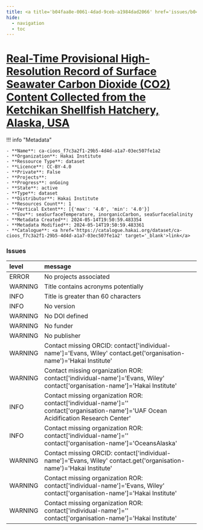 ```yaml
---
title: <a title='b04faa8e-0061-4dad-9ceb-a1984dad2066' href='issues/b04faa8e-0061-4dad-9ceb-a1984dad2066/' target='_blank'>Real-Time Provisional High-Resolution Record of Surface Seawater Carbon Dioxide (CO2) Content Collected from the Ketchikan Shellfish Hatchery, Alaska, USA</a>
hide:
  - navigation
  - toc
---
```


# <a title='b04faa8e-0061-4dad-9ceb-a1984dad2066' href='issues/b04faa8e-0061-4dad-9ceb-a1984dad2066/' target='_blank'>Real-Time Provisional High-Resolution Record of Surface Seawater Carbon Dioxide (CO2) Content Collected from the Ketchikan Shellfish Hatchery, Alaska, USA</a>

<div id='map'></div>

!!! info "Metadata"
    
    - **Name**: ca-cioos_f7c3a2f1-29b5-4d4d-a1a7-03ec507fe1a2 
    - **Organization**: Hakai Institute 
    - **Ressource Type**: dataset 
    - **Licence**: CC-BY-4.0 
    - **Private**: False 
    - **Projects**:  
    - **Progress**: onGoing 
    - **State**: active 
    - **Type**: dataset 
    - **Distributor**: Hakai Institute 
    - **Resources Count**: 1 
    - **Vertical Extent**: [{'max': '4.0', 'min': '4.0'}] 
    - **Eov**: seaSurfaceTemperature, inorganicCarbon, seaSurfaceSalinity 
    - **Metadata Created**: 2024-05-14T19:50:59.483354 
    - **Metadata Modified**: 2024-05-14T19:50:59.483361 
    - **Catalogue**: <a href='https://catalogue.hakai.org/dataset/ca-cioos_f7c3a2f1-29b5-4d4d-a1a7-03ec507fe1a2' target='_blank'>link</a> 

### Issues

| level   | message                                                                                                                                 |
|:--------|:----------------------------------------------------------------------------------------------------------------------------------------|
| ERROR   | No projects associated                                                                                                                  |
| WARNING | Title contains acronyms potentially                                                                                                     |
| INFO    | Title is greater than 60 characters                                                                                                     |
| INFO    | No version                                                                                                                              |
| WARNING | No DOI defined                                                                                                                          |
| WARNING | No funder                                                                                                                               |
| WARNING | No publisher                                                                                                                            |
| WARNING | Contact missing ORCID: contact['individual-name']='Evans, Wiley' contact.get('organisation-name')='Hakai Institute'                     |
| WARNING | Contact missing organization ROR:  contact['individual-name']='Evans, Wiley' contact['organisation-name']='Hakai Institute'             |
| INFO    | Contact missing organization ROR:  contact['individual-name']='' contact['organisation-name']='UAF Ocean Acidification Research Center' |
| INFO    | Contact missing organization ROR:  contact['individual-name']='' contact['organisation-name']='OceansAlaska'                            |
| WARNING | Contact missing ORCID: contact['individual-name']='Evans, Wiley' contact.get('organisation-name')='Hakai Institute'                     |
| WARNING | Contact missing organization ROR:  contact['individual-name']='Evans, Wiley' contact['organisation-name']='Hakai Institute'             |
| WARNING | Contact missing organization ROR:  contact['individual-name']='' contact['organisation-name']='Hakai Institute'                         |

<script>
   document.addEventListener("DOMContentLoaded", function() {
    var map = L.map('map').setView([51.505, -125.09], 5);
    L.tileLayer('https://tile.openstreetmap.org/{z}/{x}/{y}.png', {
        maxZoom: 19,
        attribution: '&copy; <a href="http://www.openstreetmap.org/copyright">OpenStreetMap</a>'
    }).addTo(map);
    var geojsonFeature = {
        "type": "Feature",
        "properties": {
            "name" : "<a title='b04faa8e-0061-4dad-9ceb-a1984dad2066' href='issues/b04faa8e-0061-4dad-9ceb-a1984dad2066/' target='_blank'>Real-Time Provisional High-Resolution Record of Surface Seawater Carbon Dioxide (CO2) Content Collected from the Ketchikan Shellfish Hatchery, Alaska, USA</a>"
        },
        "geometry": {'type': 'Point', 'coordinates': [-131.5954, 55.315]}
    }
    L.geoJSON(geojsonFeature).addTo(map);
   })
</script>